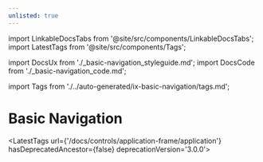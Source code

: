 ```yaml
---
unlisted: true
---
```


import LinkableDocsTabs from '@site/src/components/LinkableDocsTabs';
import LatestTags from '@site/src/components/Tags';

import DocsUx from './\_basic-navigation_styleguide.md';
import DocsCode from './\_basic-navigation_code.md';

import Tags from './../auto-generated/ix-basic-navigation/tags.md';

# Basic Navigation

<LatestTags url={'/docs/controls/application-frame/application'} hasDeprecatedAncestor={false} deprecationVersion='3.0.0'></LatestTags>

<br />
<br />

<LinkableDocsTabs>
  <DocsUx />
  <DocsCode />
</LinkableDocsTabs>

